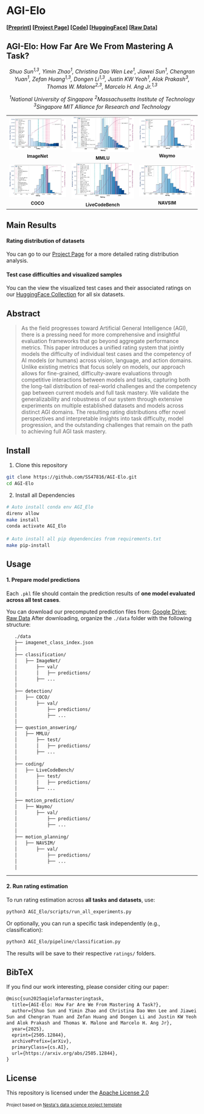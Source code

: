 # AGI-Elo

**[[Preprint](https://arxiv.org/abs/2505.12844)] [[Project Page](https://ss47816.github.io/AGI-Elo/)] [[Code](https://github.com/SS47816/AGI-Elo)] [[HuggingFace](https://huggingface.co/collections/ztony0712/agi-elo-6825d88e9587700e9dd41b12)] [[Raw Data](https://drive.google.com/drive/folders/1Wpgeh6_FH-DRiPPVqbJYI3wTGNB4lbwk?usp=sharing)]**

## AGI-Elo: How Far Are We From Mastering A Task?

<!-- #### Quantifying Progress Toward Task Mastery with Elo Ratings -->

<div align="center">

_Shuo Sun<sup>1,3</sup>, Yimin Zhao<sup>1</sup>, Christina Dao Wen Lee<sup>1</sup>, Jiawei Sun<sup>1</sup>, Chengran Yuan<sup>1</sup>,
Zefan Huang<sup>1,3</sup>, Dongen Li<sup>1,3</sup>, Justin KW Yeoh<sup>1</sup>, Alok Prakash<sup>3</sup>,
Thomas W. Malone<sup>2,3</sup>, Marcelo H. Ang Jr.<sup>1,3</sup>_

_<sup>1</sup>National University of Singapore_ _<sup>2</sup>Massachusetts Institute of Technology_
_<sup>3</sup>Singapore MIT Alliance for Research and Technology_

</div>

<!-- ![Alt text](media/agi-elo.png) -->

<div align="center">
  <table>
    <tr>
      <td align="center">
         <img src="media/ImageNet.png" width="220px"><br/>
         <sub><b>ImageNet</sub>
      </td>
      <td align="center">
         <img src="media/MMLU.png" width="220px"><br/>
         <sub><b>MMLU</sub>
      </td>
      <td align="center">
         <img src="media/Waymo.png" width="220px"><br/>
         <sub><b>Waymo</sub>
      </td>
    </tr>
    <tr>
      <td align="center">
         <img src="media/COCO.png" width="220px"><br/>
         <sub><b>COCO</sub>
      </td>
      <td align="center">
         <img src="media/LiveCodeBench.png" width="220px"><br/>
         <sub><b>LiveCodeBench</sub>
      </td>
      <td align="center">
         <img src="media/NAVSIM.png" width="220px"><br/>
         <sub><b>NAVSIM</sub>
      </td>
    </tr>
  </table>
</div>


<!-- <div align="center">
  <table>
    <tr>
      <td align="center">
         <img src="media/ImageNet.png" style="max-width:100%; height:auto;">
         <sub>Image classification: ImageNet</sub>
      </td>
         <td align="center"><img src="media/MMLU.png">
         <sub>Question answering: MMLU</sub>
      </td>
         <td align="center"><img src="media/Waymo.png" style="max-width:100%; height:auto;">
         <sub>Motion prediction: Waymo</sub>
      </td>
    </tr>
    <tr>
      <td align="center">
         <img src="media/COCO.png" style="max-width:100%; height:auto;" style="max-width:100%; height:auto;">
         <sub>Object detection: COCO</sub>
      </td>
      <td align="center">
         <img src="media/LiveCodeBench.png" style="max-width:100%; height:auto;">
         <sub>Code generation: LiveCodeBench</sub>
      </td>
      <td align="center">
         <img src="media/NAVSIM.png" style="max-width:100%; height:auto;">
         <sub>Motion planning: NAVSIM</sub>
      </td>
    </tr>
  </table>
</div> -->

## Main Results

#### Rating distribution of datasets

You can go to our [Project Page](https://ss47816.github.io/AGI-Elo/) for a more detailed rating distribution analysis.

#### Test case difficulties and visualized samples

You can the view the visualized test cases and their associated ratings on our [HuggingFace Collection](https://huggingface.co/collections/ztony0712/agi-elo-6825d88e9587700e9dd41b12) for all six datasets.

## Abstract

> As the field progresses toward Artificial General Intelligence (AGI), there is a pressing need for more comprehensive and insightful evaluation frameworks that go beyond aggregate performance metrics. This paper introduces a unified rating system that jointly models the difficulty of individual test cases and the competency of AI models (or humans) across vision, language, and action domains. Unlike existing metrics that focus solely on models, our approach allows for fine-grained, difficulty-aware evaluations through competitive interactions between models and tasks, capturing both the long-tail distribution of real-world challenges and the competency gap between current models and full task mastery. We validate the generalizability and robustness of our system through extensive experiments on multiple established datasets and models across distinct AGI domains. The resulting rating distributions offer novel perspectives and interpretable insights into task difficulty, model progression, and the outstanding challenges that remain on the path to achieving full AGI task mastery.

## Install

1. Clone this repository

```bash
git clone https://github.com/SS47816/AGI-Elo.git
cd AGI-Elo
```

2. Install all Dependencies

```bash
# Auto install conda env AGI_Elo
direnv allow
make install
conda activate AGI_Elo

# Auto install all pip dependencies from requirements.txt
make pip-install
```

## Usage

#### 1. Prepare model predictions

Each `.pkl` file should contain the prediction results of **one model evaluated across all test cases**.

You can download our precomputed prediction files from: [Google Drive: Raw Data](https://drive.google.com/drive/folders/1Wpgeh6_FH-DRiPPVqbJYI3wTGNB4lbwk?usp=sharing)
After downloading, organize the `./data` folder with the following structure:

```
   ./data
   ├── imagenet_class_index.json
   │
   ├── classification/
   │   ├── ImageNet/
   │       ├── val/
   │       │   ├── predictions/
   │       ├── ...
   │
   ├── detection/
   │   ├── COCO/
   │       ├── val/
   │           ├── predictions/
   │           ├── ...
   │
   ├── question_answering/
   │   ├── MMLU/
   │       ├── test/
   │       │   ├── predictions/
   │       ├── ...
   │
   ├── coding/
   │   ├── LiveCodeBench/
   │       ├── test/
   │       │   ├── predictions/
   │       ├── ...
   │
   ├── motion_prediction/
   │   ├── Waymo/
   │       ├── val/
   │           ├── predictions/
   │           ├── ...
   │
   ├── motion_planning/
   │   ├── NAVSIM/
   │       ├── val/
   │           ├── predictions/
   │           ├── ...
   │
```

---

#### 2. Run rating estimation

To run rating estimation across **all tasks and datasets**, use:

```bash
python3 AGI_Elo/scripts/run_all_experiments.py
```

Or optionally, you can run a specific task independently (e.g., classification):

```bash
python3 AGI_Elo/pipeline/classification.py
```

The results will be save to their respective `ratings/` folders.

## BibTeX

If you find our work interesting, please consider citing our paper:

    @misc{sun2025agielofarmasteringtask,
      title={AGI-Elo: How Far Are We From Mastering A Task?}, 
      author={Shuo Sun and Yimin Zhao and Christina Dao Wen Lee and Jiawei Sun and Chengran Yuan and Zefan Huang and Dongen Li and Justin KW Yeoh and Alok Prakash and Thomas W. Malone and Marcelo H. Ang Jr},
      year={2025},
      eprint={2505.12844},
      archivePrefix={arXiv},
      primaryClass={cs.AI},
      url={https://arxiv.org/abs/2505.12844}, 
    }

## License

This repository is licensed under the [Apache License 2.0](https://github.com/SS47816/DriveSceneGen/blob/main/LICENSE)

<small><p>Project based on <a target="_blank" href="https://github.com/nestauk/ds-cookiecutter">Nesta's data science project template</a>
